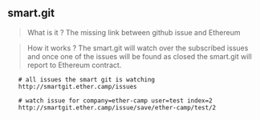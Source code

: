 
smart.git
--------------

 > What is it ?
 > The missing link between github issue and Ethereum
  
 > How it works ? 
 > The smart.git will watch over the subscribed issues 
   and once one of the issues will be found as closed
   the smart.git will report to Ethereum contract.
   
```
   # all issues the smart git is watching
   http://smartgit.ether.camp/issues
   
   # watch issue for company=ether-camp user=test index=2 
   http://smartgit.ether.camp/issue/save/ether-camp/test/2
```   




